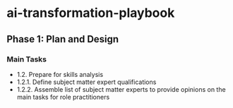 # ai-transformation-playbook

## Phase 1: Plan and Design

### Main Tasks

- 1.2.	Prepare for skills analysis
- 1.2.1.	Define subject matter expert qualifications
- 1.2.2.	Assemble list of subject matter experts to provide opinions on the main tasks for role practitioners